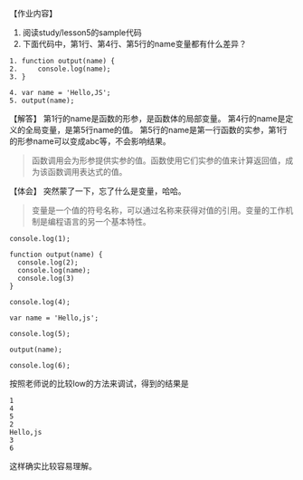 
【作业内容】
1. 阅读study/lesson5的sample代码
2. 下面代码中，第1行、第4行、第5行的name变量都有什么差异？

```
1. function output(name) {
2.     console.log(name);
3. }

4. var name = 'Hello,JS';
5. output(name);
```

【解答】
第1行的name是函数的形参，是函数体的局部变量。
第4行的name是定义的全局变量，是第5行name的值。
第5行的name是第一行函数的实参，第1行的形参name可以变成abc等，不会影响结果。
> 函数调用会为形参提供实参的值。函数使用它们实参的值来计算返回值，成为该函数调用表达式的值。

【体会】
突然蒙了一下，忘了什么是变量，哈哈。
> 变量是一个值的符号名称，可以通过名称来获得对值的引用。变量的工作机制是编程语言的另一个基本特性。


```
console.log(1);

function output(name) {
  console.log(2);
  console.log(name);
  console.log(3)
}

console.log(4);

var name = 'Hello,js';

console.log(5);

output(name);

console.log(6);
```
按照老师说的比较low的方法来调试，得到的结果是
```
1
4
5
2
Hello,js
3
6
```
这样确实比较容易理解。
